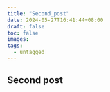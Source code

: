 ```yaml
---
title: "Second_post"
date: 2024-05-27T16:41:44+08:00
draft: false
toc: false
images:
tags:
  - untagged
---
```



## Second post

